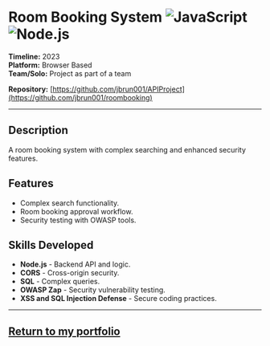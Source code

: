 # Room Booking System ![JavaScript](https://img.shields.io/badge/JavaScript-%23F7DF1E.svg?style=for-the-badge&logo=javascript&logoColor=white) ![Node.js](https://img.shields.io/badge/Node.js-%23339933.svg?style=for-the-badge&logo=node.js&logoColor=white)

**Timeline:** 2023  
**Platform:** Browser Based  
**Team/Solo:** Project as part of a team

**Repository:** [https://github.com/jbrun001/APIProject](https://github.com/jbrun001/roombooking)

---

## Description
A room booking system with complex searching and enhanced security features.

## Features
- Complex search functionality.
- Room booking approval workflow.  
- Security testing with OWASP tools.  

## Skills Developed
- **Node.js** - Backend API and logic.  
- **CORS** - Cross-origin security.  
- **SQL** - Complex queries.  
- **OWASP Zap** - Security vulnerability testing.  
- **XSS and SQL Injection Defense** - Secure coding practices.  

---
[Return to my portfolio](https://jbrun001.github.io/allprojects.html)
---
